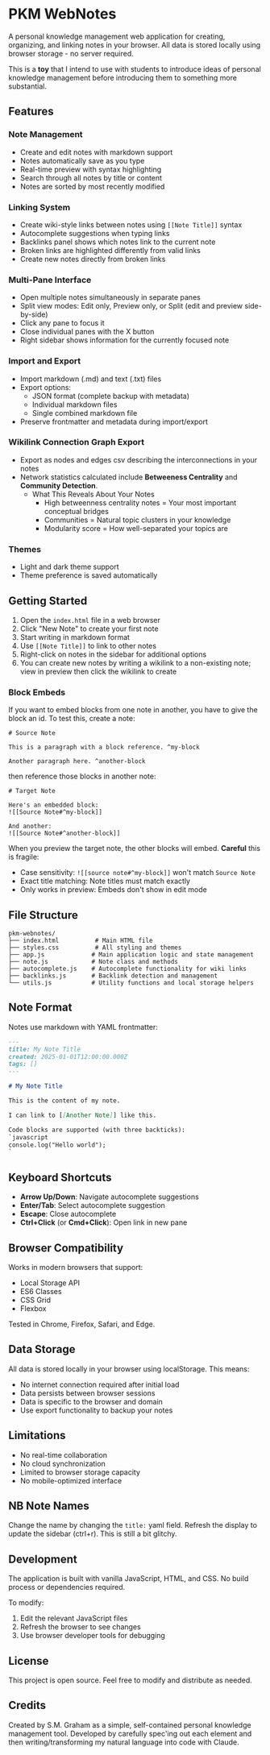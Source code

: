 # PKM WebNotes

A personal knowledge management web application for creating, organizing, and linking notes in your browser. All data is stored locally using browser storage - no server required.

This is a **toy** that I intend to use with students to introduce ideas of personal knowledge management before introducing them to something more substantial.

## Features

### Note Management
- Create and edit notes with markdown support
- Notes automatically save as you type
- Real-time preview with syntax highlighting
- Search through all notes by title or content
- Notes are sorted by most recently modified

### Linking System
- Create wiki-style links between notes using `[[Note Title]]` syntax
- Autocomplete suggestions when typing links
- Backlinks panel shows which notes link to the current note
- Broken links are highlighted differently from valid links
- Create new notes directly from broken links

### Multi-Pane Interface
- Open multiple notes simultaneously in separate panes
- Split view modes: Edit only, Preview only, or Split (edit and preview side-by-side)
- Click any pane to focus it
- Close individual panes with the X button
- Right sidebar shows information for the currently focused note

### Import and Export
- Import markdown (.md) and text (.txt) files
- Export options:
  - JSON format (complete backup with metadata)
  - Individual markdown files
  - Single combined markdown file
- Preserve frontmatter and metadata during import/export

### Wikilink Connection Graph Export
- Export as nodes and edges csv describing the interconnections in your notes
- Network statistics calculated include **Betweeness Centrality** and **Community Detection**.
  - What This Reveals About Your Notes
    - High betweenness centrality notes = Your most important conceptual bridges
    - Communities = Natural topic clusters in your knowledge
    - Modularity score = How well-separated your topics are

### Themes
- Light and dark theme support
- Theme preference is saved automatically

## Getting Started

1. Open the `index.html` file in a web browser
2. Click "New Note" to create your first note
3. Start writing in markdown format
4. Use `[[Note Title]]` to link to other notes
5. Right-click on notes in the sidebar for additional options
6. You can create new notes by writing a wikilink to a non-existing note; view in preview then click the wikilink to create 

### Block Embeds

If you want to embed blocks from one note in another, you have to give the block an id. To test this, create a note:

```
# Source Note

This is a paragraph with a block reference. ^my-block

Another paragraph here. ^another-block
```
then reference those blocks in another note:

```
# Target Note

Here's an embedded block:
![[Source Note#^my-block]]

And another:
![[Source Note#^another-block]]
```

When you preview the target note, the other blocks will embed. **Careful** this is fragile:
+ Case sensitivity: ```![[source note#^my-block]]``` won't match ```Source Note```
+ Exact title matching: Note titles must match exactly
+ Only works in preview: Embeds don't show in edit mode

## File Structure

```
pkm-webnotes/
├── index.html          # Main HTML file
├── styles.css          # All styling and themes
├── app.js             # Main application logic and state management
├── note.js            # Note class and methods
├── autocomplete.js    # Autocomplete functionality for wiki links
├── backlinks.js       # Backlink detection and management
└── utils.js           # Utility functions and local storage helpers
```

## Note Format

Notes use markdown with YAML frontmatter:

```markdown
---
title: My Note Title
created: 2025-01-01T12:00:00.000Z
tags: []
---

# My Note Title

This is the content of my note.

I can link to [[Another Note]] like this.

Code blocks are supported (with three backticks):
`javascript
console.log("Hello world");
`

```

## Keyboard Shortcuts

- **Arrow Up/Down**: Navigate autocomplete suggestions
- **Enter/Tab**: Select autocomplete suggestion
- **Escape**: Close autocomplete
- **Ctrl+Click** (or **Cmd+Click**): Open link in new pane

## Browser Compatibility

Works in modern browsers that support:
- Local Storage API
- ES6 Classes
- CSS Grid
- Flexbox

Tested in Chrome, Firefox, Safari, and Edge.

## Data Storage

All data is stored locally in your browser using localStorage. This means:
- No internet connection required after initial load
- Data persists between browser sessions
- Data is specific to the browser and domain
- Use export functionality to backup your notes

## Limitations

- No real-time collaboration
- No cloud synchronization
- Limited to browser storage capacity
- No mobile-optimized interface

## NB Note Names
Change the name by changing the `title:` yaml field. Refresh the display to update the sidebar (ctrl+r). This is still a bit glitchy.

## Development

The application is built with vanilla JavaScript, HTML, and CSS. No build process or dependencies required.

To modify:
1. Edit the relevant JavaScript files
2. Refresh the browser to see changes
3. Use browser developer tools for debugging

## License

This project is open source. Feel free to modify and distribute as needed.

## Credits

Created by S.M. Graham as a simple, self-contained personal knowledge management tool. Developed by carefully spec'ing out each element and then writing/transforming my natural language into code with Claude.
